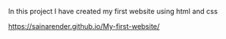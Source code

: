 In this project I have created my first website using html and css

https://sainarender.github.io/My-first-website/
